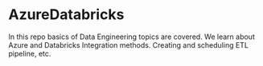 # AzureDatabricks
In this repo basics of Data Engineering topics are covered. We learn about Azure and Databricks Integration methods. Creating and scheduling ETL pipeline, etc.
